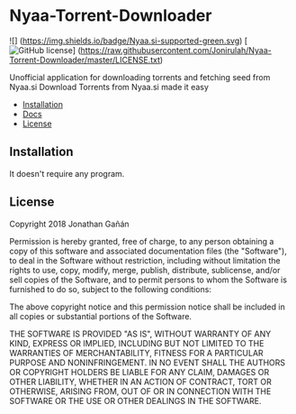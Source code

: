 # Nyaa-Torrent-Downloader

![] (https://img.shields.io/badge/Nyaa.si-supported-green.svg)
[![GitHub license](https://img.shields.io/badge/license-MIT-blue.svg)]
(https://raw.githubusercontent.com/Jonirulah/Nyaa-Torrent-Downloader/master/LICENSE.txt)


Unofficial application for downloading torrents and fetching seed from Nyaa.si
Download Torrents from Nyaa.si made it easy

* [Installation](#installation)
* [Docs](https://github.com/Jonirulah/Nyaa-Torrent-Downloader/wiki)
* [License](#license)


## Installation

It doesn't require any program.

## License

Copyright 2018 Jonathan Gañán

Permission is hereby granted, free of charge, to any person obtaining a copy of this software and associated documentation files (the "Software"), to deal in the Software without restriction, including without limitation the rights to use, copy, modify, merge, publish, distribute, sublicense, and/or sell copies of the Software, and to permit persons to whom the Software is furnished to do so, subject to the following conditions:

The above copyright notice and this permission notice shall be included in all copies or substantial portions of the Software.

THE SOFTWARE IS PROVIDED "AS IS", WITHOUT WARRANTY OF ANY KIND, EXPRESS OR IMPLIED, INCLUDING BUT NOT LIMITED TO THE WARRANTIES OF MERCHANTABILITY, FITNESS FOR A PARTICULAR PURPOSE AND NONINFRINGEMENT. IN NO EVENT SHALL THE AUTHORS OR COPYRIGHT HOLDERS BE LIABLE FOR ANY CLAIM, DAMAGES OR OTHER LIABILITY, WHETHER IN AN ACTION OF CONTRACT, TORT OR OTHERWISE, ARISING FROM, OUT OF OR IN CONNECTION WITH THE SOFTWARE OR THE USE OR OTHER DEALINGS IN THE SOFTWARE.
